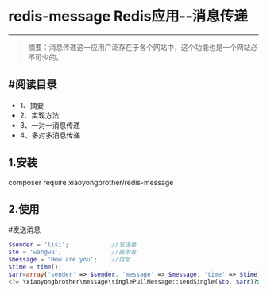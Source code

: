 # redis-message Redis应用--消息传递
------
> 摘要：消息传递这一应用广泛存在于各个网站中，这个功能也是一个网站必不可少的。

#阅读目录
------
 * 1、摘要
 * 2、实现方法
 * 3、一对一消息传递
 * 4、多对多消息传递

## 1.安装

composer require xiaoyongbrother/redis-message

## 2.使用

#发送消息
```php
$sender = 'lisi';            //发送者
$to = 'wangwu';              //接收者
$message = 'How are you';    //信息
$time = time();
$arr=array('sender' => $sender, 'message' => $message, 'time' => $time);
<?= \xiaoyongbrother\message\singlePullMessage::sendSingle($to, $arr)?>
```
